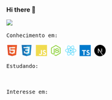 ### Hi there 👋


![](http://github-profile-summary-cards.vercel.app/api/cards/profile-details?username=uandersonmbc&theme=github_dark)

<kbd align="center">
      <kbd>Conhecimento em:</kbd>
      <br />
      <br />
      <img align="center" title="HTML5" alt="HTML" height="30" src="https://raw.githubusercontent.com/devicons/devicon/master/icons/html5/html5-original.svg">
      <img align="center"  title="CSS3" alt="CSS" height="30" src="https://raw.githubusercontent.com/devicons/devicon/master/icons/css3/css3-original.svg">
      <img align="center"  title="Javascript" alt="Js" height="30" src="https://raw.githubusercontent.com/devicons/devicon/master/icons/javascript/javascript-plain.svg">
      <img align="center" title="Nodejs" alt="Nodejs" height="30" src="https://raw.githubusercontent.com/devicons/devicon/master/icons/nodejs/nodejs-original.svg">
      <img align="center" title="Reactss" alt="React" height="30" src="https://raw.githubusercontent.com/devicons/devicon/master/icons/react/react-original.svg">
      <img align="center" title="Typescript" alt="typescript" height="30" src="https://raw.githubusercontent.com/devicons/devicon/master/icons/typescript/typescript-original.svg">
      <img align="center" title="nextjs" alt="nextjs" height="30" src="https://raw.githubusercontent.com/devicons/devicon/master/icons/nextjs/nextjs-original.svg">
<br />
<br /> 
</kbd>
<kbd align="center">
<kbd>Estudando:</kbd>
 <br />
 <br />
      
 <br />
 <br />
</kbd> 
<kbd align="center">
<kbd>Interesse em:</kbd>
<br />
<br />
      
<br />
<br />
</kbd> 

